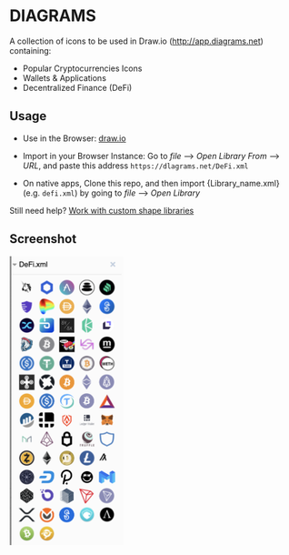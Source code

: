 # DlAGRAMS

A collection of icons to be used in Draw.io (http://app.diagrams.net) containing:

- Popular Cryptocurrencies Icons
- Wallets & Applications
- Decentralized Finance (DeFi)


## Usage

- Use in the Browser: [draw.io](https://app.diagrams.net/?splash=0&clibs=Uhttps%3A%2F%2Fdlagrams.net%2FDeFi.xml)


- Import in your Browser Instance: Go to *file* --> *Open Library From* --> *URL*, and paste this address `https://dlagrams.net/DeFi.xml`


- On native apps, Clone this repo, and then import {Library_name.xml} (e.g. `defi.xml`) by going to *file* --> *Open Library*

Still need help? [Work with custom shape libraries](https://desk.draw.io/support/solutions/articles/16000067790-work-with-custom-shape-libraries)

## Screenshot

<img src="./screenshot.png" alt="screenshot" width="200"/>
